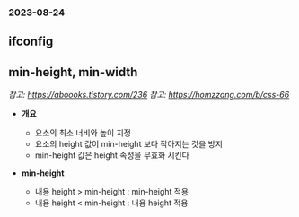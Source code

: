 ### 2023-08-24

## ifconfig

## min-height, min-width
*참고: https://aboooks.tistory.com/236*
*참고: https://homzzang.com/b/css-66*
- **개요**
  - 요소의 최소 너비와 높이 지정
  - 요소의 height 값이 min-height 보다 작아지는 것을 방지
  - min-height 값은 height 속성을 무효화 시킨다

- **min-height**
  - 내용 height > min-height : min-height 적용
  - 내용 height < min-height : 내용 height 적용
